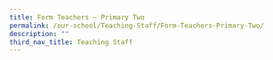 ```yaml
---
title: Form Teachers – Primary Two
permalink: /our-school/Teaching-Staff/Form-Teachers-Primary-Two/
description: ""
third_nav_title: Teaching Staff
---
```

